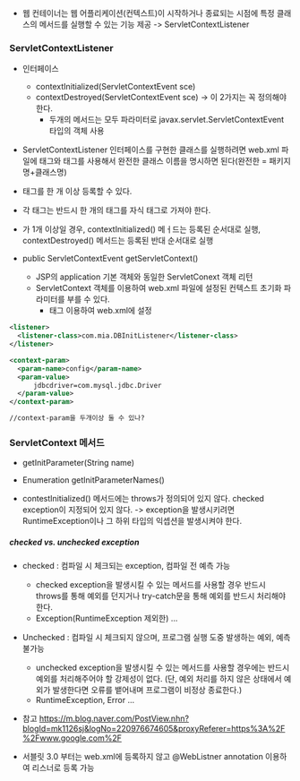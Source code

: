
* 웹 컨테이너는 웹 어플리케이션(컨텍스트)이 시작하거나 종료되는 시점에 특정 클래스의 메서드를 실행할 수 있는 기능 제공
  -> ServletContextListener

### ServletContextListener
* 인터페이스
  * contextInitialized(ServletContextEvent sce)
  * contextDestroyed(ServletContextEvent sce)
    -> 이 2가지는 꼭 정의해야 한다.
    * 두개의 메서드는 모두 파라미터로 javax.servlet.ServletContextEvent 타입의 객체 사용

* ServletContextListener 인터페이스를 구현한 클래스를 실행하려면 web.xml 파일에 <listener> 태그와 <listener-class> 태그를
사용해서 완전한 클래스 이름을 명시하면 된다(완전한 = 패키지명+클래스명)

* <listener> 태그를 한 개 이상 등록할 수 있다.
* 각 <listener> 태그는 반드시 한 개의 <listener-class> 태그를 자식 태그로 가져야 한다.
* <listener>가 1개 이상일 경우, contextInitialized() 메ㅓ드는 등록된 순서대로 실행, contextDestroyed() 메서드는 등록된 반대 순서대로 실행

* public ServletContextEvent getServletContext()
  * JSP의 application 기본 객체와 동일한 ServletConext 객체 리턴
  * ServletContext 객체를 이용하여 web.xml 파일에 설정된 컨텍스트 초기화 파라미터를 부를 수 있다.
    * <context-param> 태그 이용하여 web.xml에 설정

```xml
<listener>
  <listener-class>com.mia.DBInitListener</listener-class>
</listener>

<context-param>
  <param-name>config</param-name>
  <param-value>
      jdbcdriver=com.mysql.jdbc.Driver
  </param-value>
</context-param>

//context-param을 두개이상 둘 수 있나?
```

### ServletContext 메서드
  * getInitParameter(String name)
  * Enumeration<String> getInitParameterNames()

* contestInitialized() 메서드에는 throws가 정의되어 있지 않다. checked exception이 지정되어 있지 않다.
  -> exception을 발생시키려면 RuntimeException이나 그 하위 타입의 익셉션을 발생시켜야 한다.

##### checked vs. unchecked exception
* checked : 컴파일 시 체크되는 exception, 컴파일 전 예측 가능
  * checked exception을 발생시킬 수 있는 메서드를 사용할 경우 반드시 throws를 통해 예외를 던지거나 try-catch문을 통해 예외를 반드시 처리해야 한다.
  * Exception(RuntimeException 제외한) ...
* Unchecked : 컴파일 시 체크되지 않으며, 프로그램 실행 도중 발생하는 예외, 예측 불가능
  * unchecked exception을 발생시킬 수 있는 메서드를 사용할 경우에는 반드시 예외를 처리해주어야 할 강제성이 없다.
  (단, 예외 처리를 하지 않은 상태에서 예외가 발생한다면 오류를 뱉어내며 프로그램이 비정상 종료한다.)
  * RuntimeException, Error ...

* 참고
https://m.blog.naver.com/PostView.nhn?blogId=mk1126sj&logNo=220976674605&proxyReferer=https%3A%2F%2Fwww.google.com%2F



* 서블릿 3.0 부터는 web.xml에 등록하지 않고 @WebListner annotation 이용하여 리스너로 등록 가능
